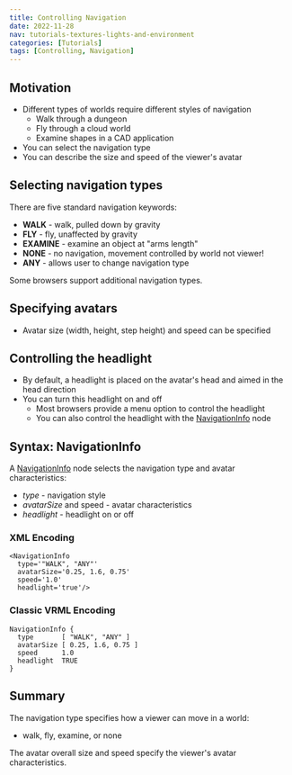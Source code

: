 ```yaml
---
title: Controlling Navigation
date: 2022-11-28
nav: tutorials-textures-lights-and-environment
categories: [Tutorials]
tags: [Controlling, Navigation]
---
```

## Motivation

- Different types of worlds require different styles of navigation
  - Walk through a dungeon
  - Fly through a cloud world
  - Examine shapes in a CAD application
- You can select the navigation type
- You can describe the size and speed of the viewer's avatar

## Selecting navigation types

There are five standard navigation keywords:

- **WALK** - walk, pulled down by gravity
- **FLY** - fly, unaffected by gravity
- **EXAMINE** - examine an object at "arms length"
- **NONE** - no navigation, movement controlled by world not viewer!
- **ANY** - allows user to change navigation type

Some browsers support additional navigation types.

## Specifying avatars

- Avatar size (width, height, step height) and speed can be specified

## Controlling the headlight

- By default, a headlight is placed on the avatar's head and aimed in the head direction
- You can turn this headlight on and off
  - Most browsers provide a menu option to control the headlight
  - You can also control the headlight with the [NavigationInfo](/x_ite/components/navigation/navigationinfo/) node

## Syntax: NavigationInfo

A [NavigationInfo](/x_ite/components/navigation/navigationinfo/) node selects the navigation type and avatar characteristics:

- *type* - navigation style
- *avatarSize* and speed - avatar characteristics
- *headlight* - headlight on or off

### XML Encoding

```x3d
<NavigationInfo
  type='"WALK", "ANY"'
  avatarSize='0.25, 1.6, 0.75'
  speed='1.0'
  headlight='true'/>
```

### Classic VRML Encoding

```vrml
NavigationInfo {
  type       [ "WALK", "ANY" ]
  avatarSize [ 0.25, 1.6, 0.75 ]
  speed      1.0
  headlight  TRUE
}
```

## Summary

The navigation type specifies how a viewer can move in a world:

- walk, fly, examine, or none

The avatar overall size and speed specify the viewer's avatar characteristics.
